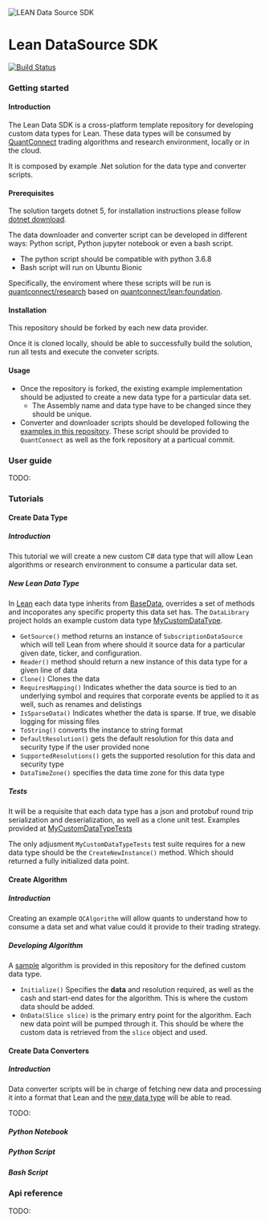![LEAN Data Source SDK](http://cdn.quantconnect.com.s3.us-east-1.amazonaws.com/datasources/Github_LeanDataSourceSDK.png)

# Lean DataSource SDK

[![Build Status](https://github.com/QuantConnect/LeanDataSdk/workflows/Build%20%26%20Test/badge.svg)](https://github.com/QuantConnect/LeanDataSdk/actions?query=workflow%3A%22Build%20%26%20Test%22)

### Getting started

#### Introduction

The Lean Data SDK is a cross-platform template repository for developing custom data types for Lean.
These data types will be consumed by [QuantConnect](https://www.quantconnect.com/) trading algorithms and research environment, locally or in the cloud.

It is composed by example .Net solution for the data type and converter scripts.

#### Prerequisites

The solution targets dotnet 5, for installation instructions please follow [dotnet download](https://dotnet.microsoft.com/download).

The data downloader and converter script can be developed in different ways: Python script, Python jupyter notebook or even a bash script.
- The python script should be compatible with python 3.6.8
- Bash script will run on Ubuntu Bionic

Specifically, the enviroment where these scripts will be run is [quantconnect/research](https://hub.docker.com/repository/docker/quantconnect/research) based on [quantconnect/lean:foundation](https://hub.docker.com/repository/docker/quantconnect/lean).

#### Installation

This repository should be forked by each new data provider.

Once it is cloned locally, should be able to successfully build the solution, run all tests and execute the conveter scripts.

#### Usage

- Once the repository is forked, the existing example implementation should be adjusted to create a new data type for a particular data set.
	- The Assembly name and data type have to be changed since they should be unique.
- Converter and downloader scripts should be developed following the [examples in this repository](https://github.com/QuantConnect/LeanDataSdk/tree/master/DataConverterScript). These script should be provided to `QuantConnect` as well as the fork repository at a particual commit.

### User guide

TODO:

### Tutorials

#### Create Data Type

##### Introduction

This tutorial we will create a new custom C# data type that will allow Lean algorithms or research environment to consume a particular data set.

##### New Lean Data Type

In [Lean](https://github.com/QuantConnect/Lean) each data type inherits from [BaseData](https://github.com/QuantConnect/Lean/blob/master/Common/Data/BaseData.cs), overrides a set of methods and incoporates any specific property this data set has.
The `DataLibrary` project holds an example custom data type [MyCustomDataType](https://github.com/QuantConnect/LeanDataSdk/blob/master/DataLibrary/MyCustomDataType.cs).

- `GetSource()` method returns an instance of `SubscriptionDataSource` which will tell Lean from where should it source data for a particular given date, ticker, and configuration.
- `Reader()` method should return a new instance of this data type for a given line of data
- `Clone()` Clones the data
- `RequiresMapping()` Indicates whether the data source is tied to an underlying symbol and requires that corporate events be applied to it as well, such as renames and delistings
- `IsSparseData()` Indicates whether the data is sparse. If true, we disable logging for missing files
- `ToString()` converts the instance to string format
- `DefaultResolution()` gets the default resolution for this data and security type if the user provided none
- `SupportedResolutions()` gets the supported resolution for this data and security type
- `DataTimeZone()` specifies the data time zone for this data type

##### Tests

It will be a requisite that each data type has a json and protobuf round trip serialization and deserialization, as well as a clone unit test. Examples provided at [MyCustomDataTypeTests](https://github.com/QuantConnect/LeanDataSdk/blob/master/Tests/MyCustomDataTypeTests.cs)

The only adjusment `MyCustomDataTypeTests` test suite requires for a new data type should be the `CreateNewInstance()` method. Which should returned a fully initialized data point.

#### Create Algorithm

##### Introduction

Creating an example `QCAlgorithm` will allow quants to understand how to consume a data set and what value could it provide to their trading strategy.

##### Developing Algorithm

A [sample](https://github.com/QuantConnect/LeanDataSdk/blob/master/Tests/CustomDataAlgorithm.cs) algorithm is provided in this repository for the defined custom data type.

- `Initialize()` Specifies the **data** and resolution required, as well as the cash and start-end dates for the algorithm. This is where the custom data should be added.
- `OnData(Slice slice)` is the primary entry point for the algorithm. Each new data point will be pumped through it. This should be where the custom data is retrieved from the `slice` object and used.

#### Create Data Converters

##### Introduction

Data converter scripts will be in charge of fetching new data and processing it into a format that Lean and the [new data type](https://github.com/QuantConnect/LeanDataSdk#create-data-type) will be able to read.

TODO:

##### Python Notebook
##### Python Script
##### Bash Script

### Api reference

TODO:
